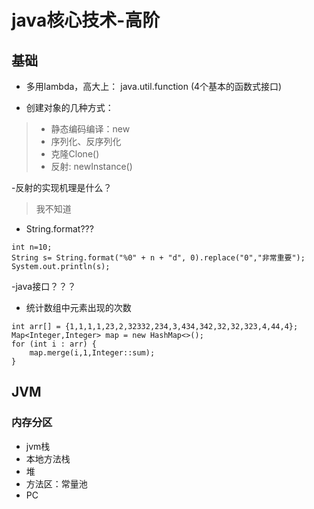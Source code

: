 # java核心技术-高阶

## 基础
- 多用lambda，高大上： java.util.function (4个基本的函数式接口)

- 创建对象的几种方式：
>- 静态编码编译：new 
>- 序列化、反序列化
>- 克隆Clone()
>- 反射: newInstance()

-反射的实现机理是什么？
> 我不知道


- String.format???
```text
int n=10;
String s= String.format("%0" + n + "d", 0).replace("0","非常重要");
System.out.println(s);
```

-java接口？？？

- 统计数组中元素出现的次数 
```text
int arr[] = {1,1,1,1,23,2,32332,234,3,434,342,32,32,323,4,44,4};
Map<Integer,Integer> map = new HashMap<>();
for (int i : arr) {
    map.merge(i,1,Integer::sum);
}
```

## JVM
### 内存分区
- jvm栈
- 本地方法栈
- 堆
- 方法区：常量池
- PC


